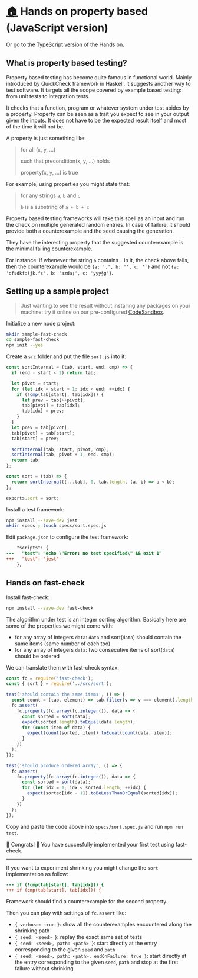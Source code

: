 # [:house:](../README.md) Hands on property based (JavaScript version)

Or go to the [TypeScript version](./HandsOnPropertyBased.md) of the Hands on.

## What is property based testing?

Property based testing has become quite famous in functional world. Mainly introduced by QuickCheck framework in Haskell, it suggests another way to test software. It targets all the scope covered by example based testing: from unit tests to integration tests.

It checks that a function, program or whatever system under test abides by a property. Property can be seen as a trait you expect to see in your output given the inputs. It does not have to be the expected result itself and most of the time it will not be.

A property is just something like:

> for all (x, y, ...)
>
> such that precondition(x, y, ...) holds
>
> property(x, y, ...) is true

For example, using properties you might state that:

> for any strings `a`, `b` and `c`
>
> `b` is a substring of `a + b + c`

Property based testing frameworks will take this spell as an input and run the check on multiple generated random entries. In case of failure, it should provide both a counterexample and the seed causing the generation.

They have the interesting property that the suggested counterexample is the minimal failing counterexample.

For instance: if whenever the string `a` contains `.` in it, the check above fails, then the counterexample would be `{a: '.', b: '', c: ''}` and not `{a: 'dfsdkf:!jk.fs', b: 'azda;', c: 'yyy§g'}`.

## Setting up a sample project

> Just wanting to see the result without installing any packages on your machine: try it online on our pre-configured [CodeSandbox](https://codesandbox.io/s/github/dubzzz/fast-check/tree/master/example?previewwindow=tests).

Initialize a new node project:

```bash
mkdir sample-fast-check
cd sample-fast-check
npm init --yes
```

Create a `src` folder and put the file `sort.js` into it:

```javascript
const sortInternal = (tab, start, end, cmp) => {
  if (end - start < 2) return tab;

  let pivot = start;
  for (let idx = start + 1; idx < end; ++idx) {
    if (!cmp(tab[start], tab[idx])) {
      let prev = tab[++pivot];
      tab[pivot] = tab[idx];
      tab[idx] = prev;
    }
  }
  let prev = tab[pivot];
  tab[pivot] = tab[start];
  tab[start] = prev;

  sortInternal(tab, start, pivot, cmp);
  sortInternal(tab, pivot + 1, end, cmp);
  return tab;
};

const sort = (tab) => {
  return sortInternal([...tab], 0, tab.length, (a, b) => a < b);
};

exports.sort = sort;
```

Install a test framework:

```bash
npm install --save-dev jest
mkdir specs ; touch specs/sort.spec.js
```

Edit `package.json` to configure the test framework:

```diff
    "scripts": {
---   "test": "echo \"Error: no test specified\" && exit 1"
+++   "test": "jest"
    },
```

## Hands on fast-check

Install fast-check:

```bash
npm install --save-dev fast-check
```

The algorithm under test is an integer sorting algorithm. Basically here are some of the properties we might come with:
- for any array of integers `data`: `data` and sort(`data`) should contain the same items (same number of each too)
- for any array of integers `data`: two consecutive items of sort(`data`) should be ordered

We can translate them with fast-check syntax:

```javascript
const fc = require('fast-check');
const { sort } = require('../src/sort');

test('should contain the same items', () => {
  const count = (tab, element) => tab.filter(v => v === element).length;
  fc.assert(
    fc.property(fc.array(fc.integer()), data => {
      const sorted = sort(data);
      expect(sorted.length).toEqual(data.length);
      for (const item of data) {
        expect(count(sorted, item)).toEqual(count(data, item));
      }
    })
  );
});

test('should produce ordered array', () => {
  fc.assert(
    fc.property(fc.array(fc.integer()), data => {
      const sorted = sort(data);
      for (let idx = 1; idx < sorted.length; ++idx) {
        expect(sorted[idx - 1]).toBeLessThanOrEqual(sorted[idx]);
      }
    })
  );
});
```

Copy and paste the code above into `specs/sort.spec.js` and run `npm run test`.

🎉 Congrats! 🎉 You have succesfully implemented your first test using fast-check.

---

If you want to experiment shrinking you might change the `sort` implementation as follow:

```diff
--- if (!cmp(tab[start], tab[idx])) {
+++ if (cmp(tab[start], tab[idx])) {
```

Framework should find a counterexample for the second property.

Then you can play with settings of `fc.assert` like:
- `{ verbose: true }`: show all the counterexamples encountered along the shrinking path
- `{ seed: <seed> }`: replay the exact same set of tests
- `{ seed: <seed>, path: <path> }`: start directly at the entry corresponding to the given `seed` and `path`
- `{ seed: <seed>, path: <path>, endOnFailure: true }`: start directly at the entry corresponding to the given `seed`, `path` and stop at the first failure without shrinking

